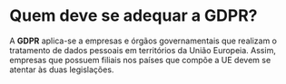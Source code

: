 # Quem deve se adequar a GDPR?

A **GDPR** aplica-se a empresas e órgãos governamentais que realizam o tratamento de dados pessoais em territórios da União Europeia. Assim, empresas que possuem filiais nos países que compõe a UE devem se atentar às duas legislações.